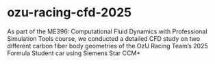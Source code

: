 # ozu-racing-cfd-2025
As part of the ME396: Computational Fluid Dynamics with Professional Simulation Tools course, we conducted a detailed CFD study on two different carbon fiber body geometries of the OzU Racing Team’s 2025 Formula Student car using Siemens Star CCM+
